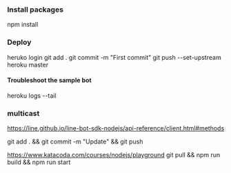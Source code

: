 
### Install packages
npm install 


### Deploy
heruko login
git add .
git commit -m "First commit"
git push --set-upstream heroku master

#### Troubleshoot the sample bot

heroku logs --tail



### multicast
 https://line.github.io/line-bot-sdk-nodejs/api-reference/client.html#methods



git add . && git commit -m "Update" && git push


https://www.katacoda.com/courses/nodejs/playground
git pull && npm run build && npm run start